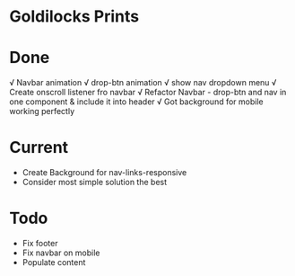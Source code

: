 # Goldilocks Prints

# Done
√  Navbar animation
√ drop-btn animation
√ show nav dropdown menu
√ Create onscroll listener fro navbar
√ Refactor Navbar - drop-btn and nav in one component & include it into header
√ Got background for mobile working perfectly

# Current
- Create Background for nav-links-responsive
- Consider most simple solution the best

# Todo
- Fix footer
- Fix navbar on mobile
- Populate content
